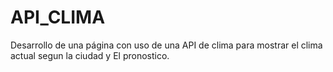 # API_CLIMA
Desarrollo de una página con uso de una API de clima para mostrar el clima actual segun la ciudad y El pronostico.
